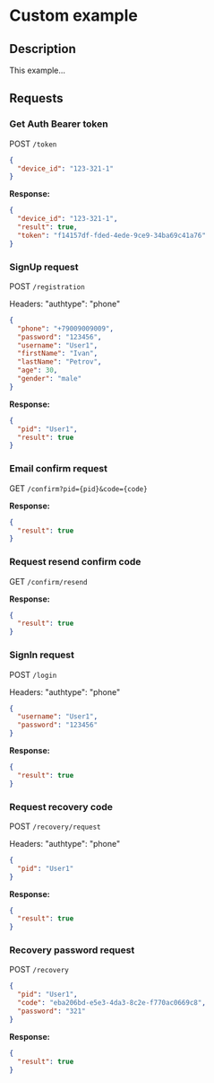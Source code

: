 # Custom example

## Description

This example...

## Requests

### Get Auth Bearer token

POST `/token`

```json
{
  "device_id": "123-321-1"
}
```

**Response:**

```json
{
  "device_id": "123-321-1",
  "result": true,
  "token": "f14157df-fded-4ede-9ce9-34ba69c41a76"
}
```

### SignUp request

POST `/registration`

Headers: "authtype": "phone"

```json
{
  "phone": "+79009009009",
  "password": "123456",
  "username": "User1",
  "firstName": "Ivan",
  "lastName": "Petrov",
  "age": 30,
  "gender": "male"
}
```

**Response:**

```json
{
  "pid": "User1",
  "result": true
}
```

### Email confirm request

GET `/confirm?pid={pid}&code={code}`

**Response:**

```json
{
  "result": true
}
```

### Request resend confirm code

GET `/confirm/resend`

**Response:**

```json
{
  "result": true
}
```

### SignIn request

POST `/login`

Headers: "authtype": "phone"

```json
{
  "username": "User1",
  "password": "123456"
}
```

**Response:**

```json
{
  "result": true
}
```

### Request recovery code

POST `/recovery/request`

Headers: "authtype": "phone"

```json
{
  "pid": "User1"
}
```

**Response:**

```json
{
  "result": true
}
```

### Recovery password request

POST `/recovery`

```json
{
  "pid": "User1",
  "code": "eba206bd-e5e3-4da3-8c2e-f770ac0669c8",
  "password": "321"
}
```

**Response:**

```json
{
  "result": true
}
```
